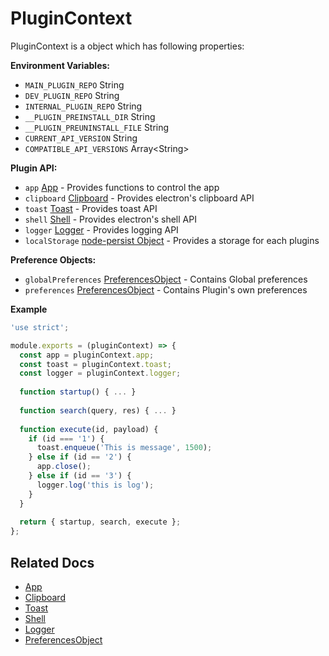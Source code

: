# PluginContext

PluginContext is a object which has following properties:

**Environment Variables:**
* `MAIN_PLUGIN_REPO` String
* `DEV_PLUGIN_REPO` String
* `INTERNAL_PLUGIN_REPO` String
* `__PLUGIN_PREINSTALL_DIR` String
* `__PLUGIN_PREUNINSTALL_FILE` String
* `CURRENT_API_VERSION` String
* `COMPATIBLE_API_VERSIONS` Array&lt;String&gt;

**Plugin API:**
* `app` [App](plugin-context-app.md) - Provides functions to control the app
* `clipboard` [Clipboard](plugin-context-clipboard.md) - Provides electron's clipboard API
* `toast` [Toast](plugin-context-toast.md) - Provides toast API
* `shell` [Shell](plugin-context-shell.md) - Provides electron's shell API
* `logger` [Logger](plugin-context-logger.md) - Provides logging API
* `localStorage` [node-persist Object](https://github.com/simonlast/node-persist) - Provides a storage for each plugins

**Preference Objects:**
* `globalPreferences` [PreferencesObject](preferences-object.md) - Contains Global preferences
* `preferences` [PreferencesObject](preferences-object.md) - Contains Plugin's own preferences


**Example**
```javascript
'use strict';

module.exports = (pluginContext) => {
  const app = pluginContext.app;
  const toast = pluginContext.toast;
  const logger = pluginContext.logger;
  
  function startup() { ... }
  
  function search(query, res) { ... }
  
  function execute(id, payload) {
    if (id === '1') {
      toast.enqueue('This is message', 1500);
    } else if (id == '2') {
      app.close();
    } else if (id == '3') {
      logger.log('this is log');
    }
  }
  
  return { startup, search, execute };
};
```

## Related Docs
* [App](plugin-context-app.md)
* [Clipboard](plugin-context-clipboard.md)
* [Toast](plugin-context-toast.md)
* [Shell](plugin-context-shell.md)
* [Logger](plugin-context-logger.md)
* [PreferencesObject](preferences-object.md)